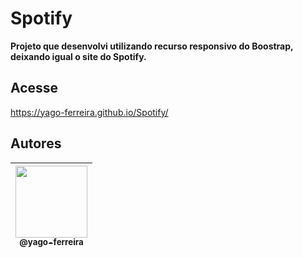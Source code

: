 # Spotify
**Projeto que desenvolvi utilizando recurso responsivo do Boostrap, deixando igual o site do Spotify.**
## Acesse
<p align="center">

https://yago-ferreira.github.io/Spotify/
</p>

## Autores

| [<img src="https://avatars3.githubusercontent.com/u/54941268?s=400&u=66a7530b71c012deaa44048ea60dfd5303061f07&v=4" width=115><br><sub>@yago-ferreira</sub>](https://github.com/yago-ferreira) |
| :--------------------------------------------------------------------------------------------------------------------------------------: |
